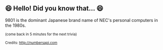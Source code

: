 ## 😄 Hello! Did you know that... 😄
9801 is the dominant Japanese brand name of NEC's personal computers in the 1980s.

<sup>(come back in 5 minutes for the next trivia)</sup>


<sup>Credits: http://numbersapi.com</sup>
